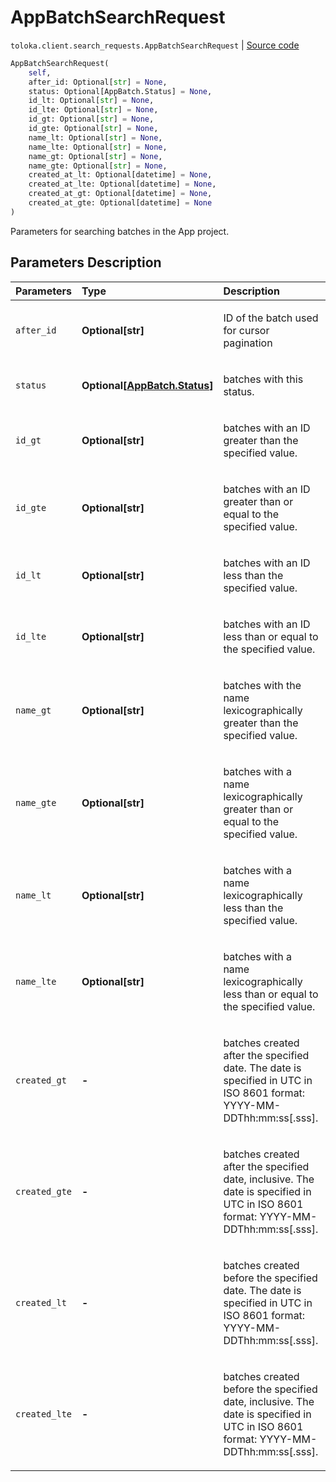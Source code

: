 # AppBatchSearchRequest
`toloka.client.search_requests.AppBatchSearchRequest` | [Source code](https://github.com/Toloka/toloka-kit/blob/v0.1.25/src/client/search_requests.py#L1112)

```python
AppBatchSearchRequest(
    self,
    after_id: Optional[str] = None,
    status: Optional[AppBatch.Status] = None,
    id_lt: Optional[str] = None,
    id_lte: Optional[str] = None,
    id_gt: Optional[str] = None,
    id_gte: Optional[str] = None,
    name_lt: Optional[str] = None,
    name_lte: Optional[str] = None,
    name_gt: Optional[str] = None,
    name_gte: Optional[str] = None,
    created_at_lt: Optional[datetime] = None,
    created_at_lte: Optional[datetime] = None,
    created_at_gt: Optional[datetime] = None,
    created_at_gte: Optional[datetime] = None
)
```

Parameters for searching batches in the App project.

## Parameters Description

| Parameters | Type | Description |
| :----------| :----| :-----------|
`after_id`|**Optional\[str\]**|<p>ID of the batch used for cursor pagination</p>
`status`|**Optional\[[AppBatch.Status](toloka.client.app.AppBatch.Status.md)\]**|<p>batches with this status.</p>
`id_gt`|**Optional\[str\]**|<p>batches with an ID greater than the specified value.</p>
`id_gte`|**Optional\[str\]**|<p>batches with an ID greater than or equal to the specified value.</p>
`id_lt`|**Optional\[str\]**|<p>batches with an ID less than the specified value.</p>
`id_lte`|**Optional\[str\]**|<p>batches with an ID less than or equal to the specified value.</p>
`name_gt`|**Optional\[str\]**|<p>batches with the name lexicographically greater than the specified value.</p>
`name_gte`|**Optional\[str\]**|<p>batches with a name lexicographically greater than or equal to the specified value.</p>
`name_lt`|**Optional\[str\]**|<p>batches with a name lexicographically less than the specified value.</p>
`name_lte`|**Optional\[str\]**|<p>batches with a name lexicographically less than or equal to the specified value.</p>
`created_gt`|**-**|<p>batches created after the specified date. The date is specified in UTC in ISO 8601 format: YYYY-MM-DDThh:mm:ss[.sss].</p>
`created_gte`|**-**|<p>batches created after the specified date, inclusive. The date is specified in UTC in ISO 8601 format: YYYY-MM-DDThh:mm:ss[.sss].</p>
`created_lt`|**-**|<p>batches created before the specified date. The date is specified in UTC in ISO 8601 format: YYYY-MM-DDThh:mm:ss[.sss].</p>
`created_lte`|**-**|<p>batches created before the specified date, inclusive. The date is specified in UTC in ISO 8601 format: YYYY-MM-DDThh:mm:ss[.sss].</p>
